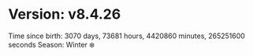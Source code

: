 # Version: v8.4.26
Time since birth: 3070 days, 73681 hours, 4420860 minutes, 265251600 seconds
Season: Winter ❄️
